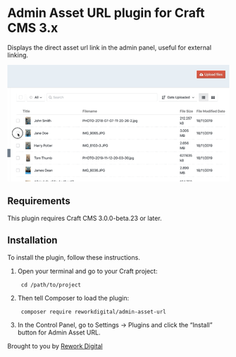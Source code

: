 # Admin Asset URL plugin for Craft CMS 3.x

Displays the direct asset url link in the admin panel, useful for external linking.

![Screenshot](resources/img/screenshot.gif)

## Requirements

This plugin requires Craft CMS 3.0.0-beta.23 or later.

## Installation

To install the plugin, follow these instructions.

1. Open your terminal and go to your Craft project:

        cd /path/to/project

2. Then tell Composer to load the plugin:

        composer require reworkdigital/admin-asset-url

3. In the Control Panel, go to Settings → Plugins and click the “Install” button for Admin Asset URL.

Brought to you by [Rework Digital](https://www.rework.digital)
